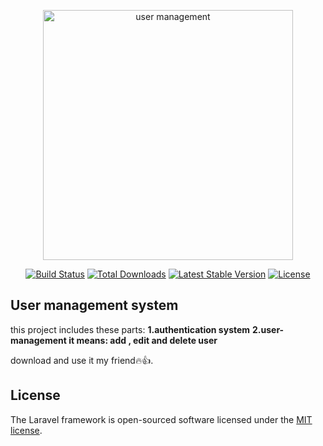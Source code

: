 <p align="center"><a href="https://laravel.com" target="_blank"><img src="[https://raw.githubusercontent.com/laravel/art/master/logo-lockup/5%20SVG/2%20CMYK/1%20Full%20Color/laravel-logolockup-cmyk-red.svg](https://www.miniorange.com/images/user-management/user-management-features.webp)" width="400" alt="user management"></a></p>

<p align="center">
<a href="[https://github.com/laravel/framework/actions"><img src="https://github.com/laravel/framework/workflows/tests/badge.svg](https://www.miniorange.com/images/user-management/user-management-features.webp)" alt="Build Status"></a>
<a href="https://packagist.org/packages/laravel/framework"><img src="https://img.shields.io/packagist/dt/laravel/framework" alt="Total Downloads"></a>
<a href="https://packagist.org/packages/laravel/framework"><img src="https://img.shields.io/packagist/v/laravel/framework" alt="Latest Stable Version"></a>
<a href="https://packagist.org/packages/laravel/framework"><img src="https://img.shields.io/packagist/l/laravel/framework" alt="License"></a>
</p>

## User management system

this project includes these parts:
**1.authentication system**
**2.user-management it means: add , edit and delete user**


download and use it my friend🔥👍.
## License

The Laravel framework is open-sourced software licensed under the [MIT license](https://opensource.org/licenses/MIT).
